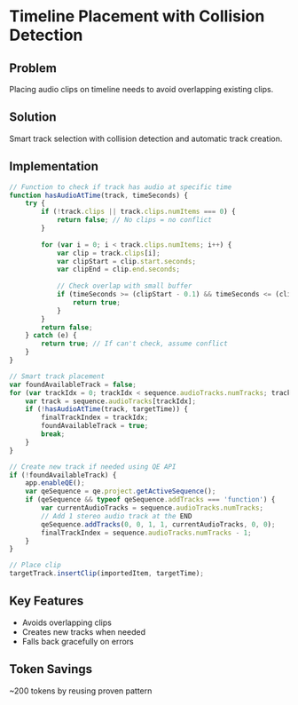 # Timeline Placement with Collision Detection

## Problem
Placing audio clips on timeline needs to avoid overlapping existing clips.

## Solution
Smart track selection with collision detection and automatic track creation.

## Implementation
```javascript
// Function to check if track has audio at specific time
function hasAudioAtTime(track, timeSeconds) {
    try {
        if (!track.clips || track.clips.numItems === 0) {
            return false; // No clips = no conflict
        }
        
        for (var i = 0; i < track.clips.numItems; i++) {
            var clip = track.clips[i];
            var clipStart = clip.start.seconds;
            var clipEnd = clip.end.seconds;
            
            // Check overlap with small buffer
            if (timeSeconds >= (clipStart - 0.1) && timeSeconds <= (clipEnd + 0.1)) {
                return true;
            }
        }
        return false;
    } catch (e) {
        return true; // If can't check, assume conflict
    }
}

// Smart track placement
var foundAvailableTrack = false;
for (var trackIdx = 0; trackIdx < sequence.audioTracks.numTracks; trackIdx++) {
    var track = sequence.audioTracks[trackIdx];
    if (!hasAudioAtTime(track, targetTime)) {
        finalTrackIndex = trackIdx;
        foundAvailableTrack = true;
        break;
    }
}

// Create new track if needed using QE API
if (!foundAvailableTrack) {
    app.enableQE();
    var qeSequence = qe.project.getActiveSequence();
    if (qeSequence && typeof qeSequence.addTracks === 'function') {
        var currentAudioTracks = sequence.audioTracks.numTracks;
        // Add 1 stereo audio track at the END
        qeSequence.addTracks(0, 0, 1, 1, currentAudioTracks, 0, 0);
        finalTrackIndex = sequence.audioTracks.numTracks - 1;
    }
}

// Place clip
targetTrack.insertClip(importedItem, targetTime);
```

## Key Features
- Avoids overlapping clips
- Creates new tracks when needed
- Falls back gracefully on errors

## Token Savings
~200 tokens by reusing proven pattern
